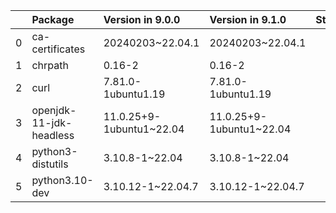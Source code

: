 <!-- markdown-link-check-disable -->

|    | Package                 | Version in 9.0.0         | Version in 9.1.0         | Status   |
|---:|:------------------------|:-------------------------|:-------------------------|:---------|
|  0 | ca-certificates         | 20240203~22.04.1         | 20240203~22.04.1         |          |
|  1 | chrpath                 | 0.16-2                   | 0.16-2                   |          |
|  2 | curl                    | 7.81.0-1ubuntu1.19       | 7.81.0-1ubuntu1.19       |          |
|  3 | openjdk-11-jdk-headless | 11.0.25+9-1ubuntu1~22.04 | 11.0.25+9-1ubuntu1~22.04 |          |
|  4 | python3-distutils       | 3.10.8-1~22.04           | 3.10.8-1~22.04           |          |
|  5 | python3.10-dev          | 3.10.12-1~22.04.7        | 3.10.12-1~22.04.7        |          |